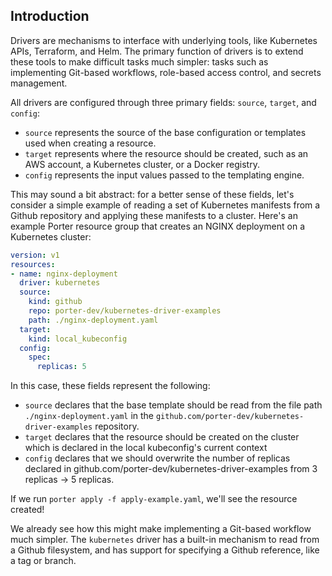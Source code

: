 ## Introduction

Drivers are mechanisms to interface with underlying tools, like Kubernetes APIs, Terraform, and Helm. The primary function of drivers is to extend these tools to make difficult tasks much simpler: tasks such as implementing Git-based workflows, role-based access control, and secrets management. 

All drivers are configured through three primary fields: `source`, `target`, and `config`:
- `source` represents the source of the base configuration or templates used when creating a resource. 
- `target` represents where the resource should be created, such as an AWS account, a Kubernetes cluster, or a Docker registry. 
- `config` represents the input values passed to the templating engine. 

This may sound a bit abstract: for a better sense of these fields, let's consider a simple example of reading a set of Kubernetes manifests from a Github repository and applying these manifests to a cluster. Here's an example Porter resource group that creates an NGINX deployment on a Kubernetes cluster: 

```yaml
version: v1
resources:
- name: nginx-deployment
  driver: kubernetes
  source:
    kind: github
    repo: porter-dev/kubernetes-driver-examples
    path: ./nginx-deployment.yaml
  target:
    kind: local_kubeconfig
  config:
    spec:
	  replicas: 5
```

In this case, these fields represent the following:
- `source` declares that the base template should be read from the file path `./nginx-deployment.yaml` in the `github.com/porter-dev/kubernetes-driver-examples` repository. 
- `target` declares that the resource should be created on the cluster which is declared in the local kubeconfig's current context
- `config` declares that we should overwrite the number of replicas declared in github.com/porter-dev/kubernetes-driver-examples from 3 replicas -> 5 replicas. 

If we run `porter apply -f apply-example.yaml`, we'll see the resource created! 

We already see how this might make implementing a Git-based workflow much simpler. The `kubernetes` driver has a built-in mechanism to read from a Github filesystem, and has support for specifying a Github reference, like a tag or branch. 